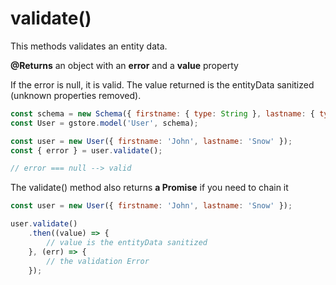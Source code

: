 # validate\(\)

This methods validates an entity data.

**@Returns** an object with an **error** and a **value** property

If the error is null, it is valid. The value returned is the entityData sanitized \(unknown properties removed\).

```javascript
const schema = new Schema({ firstname: { type: String }, lastname: { type: String } });
const User = gstore.model('User', schema);

const user = new User({ firstname: 'John', lastname: 'Snow' });
const { error } = user.validate();

// error === null --> valid
```

The validate\(\) method also returns **a Promise** if you need to chain it

```javascript
const user = new User({ firstname: 'John', lastname: 'Snow' });

user.validate()
    .then((value) => {
        // value is the entityData sanitized
    }, (err) => {
        // the validation Error
    });
```

